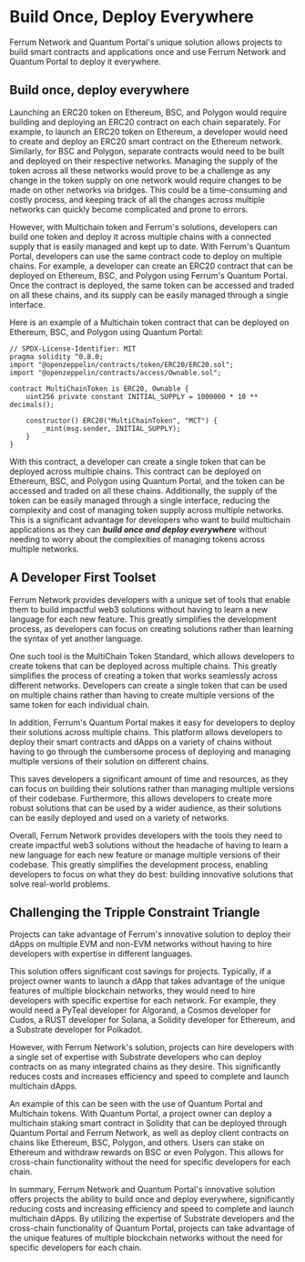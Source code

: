 # Build Once, Deploy Everywhere

Ferrum Network and Quantum Portal's unique solution allows projects to build smart contracts and applications once and use Ferrum Network and Quantum Portal to deploy it everywhere.&#x20;

## Build once, deploy everywhere

Launching an ERC20 token on Ethereum, BSC, and Polygon would require building and deploying an ERC20 contract on each chain separately. For example, to launch an ERC20 token on Ethereum, a developer would need to create and deploy an ERC20 smart contract on the Ethereum network. Similarly, for BSC and Polygon, separate contracts would need to be built and deployed on their respective networks. Managing the supply of the token across all these networks would prove to be a challenge as any change in the token supply on one network would require changes to be made on other networks via bridges. This could be a time-consuming and costly process, and keeping track of all the changes across multiple networks can quickly become complicated and prone to errors.

However, with Multichain token and Ferrum's solutions, developers can build one token and deploy it across multiple chains with a connected supply that is easily managed and kept up to date. With Ferrum's Quantum Portal, developers can use the same contract code to deploy on multiple chains. For example, a developer can create an ERC20 contract that can be deployed on Ethereum, BSC, and Polygon using Ferrum's Quantum Portal. Once the contract is deployed, the same token can be accessed and traded on all these chains, and its supply can be easily managed through a single interface.

Here is an example of a Multichain token contract that can be deployed on Ethereum, BSC, and Polygon using Quantum Portal:

```solidity
// SPDX-License-Identifier: MIT
pragma solidity ^0.8.0;
import "@openzeppelin/contracts/token/ERC20/ERC20.sol";
import "@openzeppelin/contracts/access/Ownable.sol";

contract MultiChainToken is ERC20, Ownable {
    uint256 private constant INITIAL_SUPPLY = 1000000 * 10 ** decimals();

    constructor() ERC20("MultiChainToken", "MCT") {
        _mint(msg.sender, INITIAL_SUPPLY);
    }
}
```

With this contract, a developer can create a single token that can be deployed across multiple chains. This contract can be deployed on Ethereum, BSC, and Polygon using Quantum Portal, and the token can be accessed and traded on all these chains. Additionally, the supply of the token can be easily managed through a single interface, reducing the complexity and cost of managing token supply across multiple networks. This is a significant advantage for developers who want to build multichain applications as they can _**build once and deploy everywhere**_ without needing to worry about the complexities of managing tokens across multiple networks.

## A Developer First Toolset

Ferrum Network provides developers with a unique set of tools that enable them to build impactful web3 solutions without having to learn a new language for each new feature. This greatly simplifies the development process, as developers can focus on creating solutions rather than learning the syntax of yet another language.

One such tool is the MultiChain Token Standard, which allows developers to create tokens that can be deployed across multiple chains. This greatly simplifies the process of creating a token that works seamlessly across different networks. Developers can create a single token that can be used on multiple chains rather than having to create multiple versions of the same token for each individual chain.

In addition, Ferrum's Quantum Portal makes it easy for developers to deploy their solutions across multiple chains. This platform allows developers to deploy their smart contracts and dApps on a variety of chains without having to go through the cumbersome process of deploying and managing multiple versions of their solution on different chains.

This saves developers a significant amount of time and resources, as they can focus on building their solutions rather than managing multiple versions of their codebase. Furthermore, this allows developers to create more robust solutions that can be used by a wider audience, as their solutions can be easily deployed and used on a variety of networks.

Overall, Ferrum Network provides developers with the tools they need to create impactful web3 solutions without the headache of having to learn a new language for each new feature or manage multiple versions of their codebase. This greatly simplifies the development process, enabling developers to focus on what they do best: building innovative solutions that solve real-world problems.

## Challenging the Tripple Constraint Triangle

Projects can take advantage of Ferrum's innovative solution to deploy their dApps on multiple EVM and non-EVM networks without having to hire developers with expertise in different languages.

This solution offers significant cost savings for projects. Typically, if a project owner wants to launch a dApp that takes advantage of the unique features of multiple blockchain networks, they would need to hire developers with specific expertise for each network. For example, they would need a PyTeal developer for Algorand, a Cosmos developer for Cudos, a RUST developer for Solana, a Solidity developer for Ethereum, and a Substrate developer for Polkadot.

However, with Ferrum Network's solution, projects can hire developers with a single set of expertise with Substrate developers who can deploy contracts on as many integrated chains as they desire. This significantly reduces costs and increases efficiency and speed to complete and launch multichain dApps.

An example of this can be seen with the use of Quantum Portal and Multichain tokens. With Quantum Portal, a project owner can deploy a multichain staking smart contract in Solidity that can be deployed through Quantum Portal and Ferrum Network, as well as deploy client contracts on chains like Ethereum, BSC, Polygon, and others. Users can stake on Ethereum and withdraw rewards on BSC or even Polygon. This allows for cross-chain functionality without the need for specific developers for each chain.

In summary, Ferrum Network and Quantum Portal's innovative solution offers projects the ability to build once and deploy everywhere, significantly reducing costs and increasing efficiency and speed to complete and launch multichain dApps. By utilizing the expertise of Substrate developers and the cross-chain functionality of Quantum Portal, projects can take advantage of the unique features of multiple blockchain networks without the need for specific developers for each chain.
